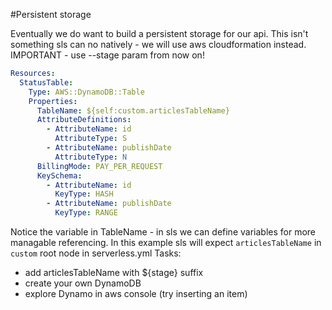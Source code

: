 #Persistent storage

Eventually we do want to build a persistent storage for our api.
This isn't something sls can no natively - we will use aws cloudformation instead.
IMPORTANT - use --stage param from now on!
```yaml
Resources:
  StatusTable:
    Type: AWS::DynamoDB::Table
    Properties:
      TableName: ${self:custom.articlesTableName}
      AttributeDefinitions:
        - AttributeName: id
          AttributeType: S
        - AttributeName: publishDate
          AttributeType: N
      BillingMode: PAY_PER_REQUEST
      KeySchema:
        - AttributeName: id
          KeyType: HASH
        - AttributeName: publishDate
          KeyType: RANGE
```
Notice the variable in TableName - in sls we can define variables for more managable referencing.
In this example sls will expect `articlesTableName` in `custom` root node in serverless.yml
Tasks:
* add articlesTableName  with ${stage} suffix
* create your own DynamoDB
* explore Dynamo in aws console (try inserting an item)
